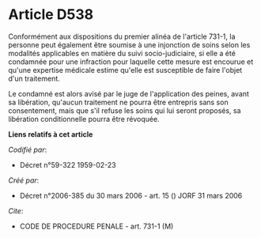 # Article D538

Conformément aux dispositions du premier alinéa de l'article 731-1, la personne peut également être soumise à une injonction
de soins selon les modalités applicables en matière du suivi socio-judiciaire, si elle a été condamnée pour une infraction
pour laquelle cette mesure est encourue et qu'une expertise médicale estime qu'elle est susceptible de faire l'objet d'un
traitement.

Le condamné est alors avisé par le juge de l'application des peines, avant sa libération, qu'aucun traitement ne pourra être
entrepris sans son consentement, mais que s'il refuse les soins qui lui seront proposés, sa libération conditionnelle pourra
être révoquée.

**Liens relatifs à cet article**

_Codifié par_:

  - Décret n°59-322 1959-02-23

_Créé par_:

  - Décret n°2006-385 du 30 mars 2006 - art. 15 () JORF 31 mars 2006

_Cite_:

  - CODE DE PROCEDURE PENALE - art. 731-1 (M)
